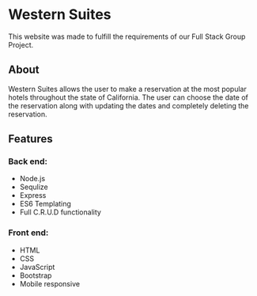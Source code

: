 
# Western Suites

This website was made to fulfill the requirements of our Full Stack Group Project.

## About

Western Suites allows the user to make a reservation at the most popular hotels throughout the state of California. The user can choose the date of the reservation along with updating the dates and completely deleting the reservation.





## Features 

### Back end:

- Node.js
- Sequlize
- Express
- ES6 Templating
- Full C.R.U.D functionality

### Front end:
- HTML
- CSS
- JavaScript
- Bootstrap
- Mobile responsive
